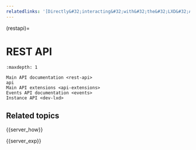 ```yaml
---
relatedlinks: '[Directly&#32;interacting&#32;with&#32;the&#32;LXD&#32;API](https://ubuntu.com/blog/directly-interacting-with-the-lxd-api)'
---
```


(restapi)=
# REST API

```{toctree}
:maxdepth: 1

Main API documentation <rest-api>
api
Main API extensions <api-extensions>
Events API documentation <events>
Instance API <dev-lxd>
```

## Related topics

{{server_how}}

{{server_exp}}
